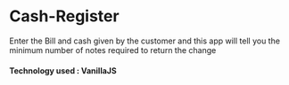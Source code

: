 # Cash-Register
Enter the Bill and cash given by the customer and this app will tell you the minimum number of notes required to return the change
#### Technology used : VanillaJS
